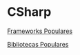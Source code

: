 # CSharp

[Frameworks Populares](https://github.com/brunostan/CSharp/blob/main/1.%20Frameworks.md)

[Bibliotecas Populares](https://github.com/brunostan/CSharp/blob/main/2.%20Libs.md)
